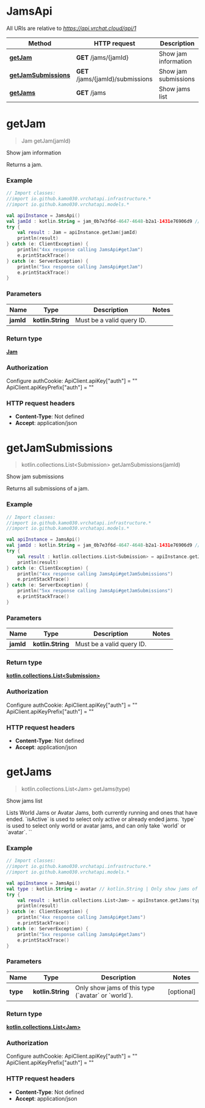 # JamsApi

All URIs are relative to *https://api.vrchat.cloud/api/1*

Method | HTTP request | Description
------------- | ------------- | -------------
[**getJam**](JamsApi.md#getJam) | **GET** /jams/{jamId} | Show jam information
[**getJamSubmissions**](JamsApi.md#getJamSubmissions) | **GET** /jams/{jamId}/submissions | Show jam submissions
[**getJams**](JamsApi.md#getJams) | **GET** /jams | Show jams list


<a name="getJam"></a>
# **getJam**
> Jam getJam(jamId)

Show jam information

Returns a jam.

### Example
```kotlin
// Import classes:
//import io.github.kamo030.vrchatapi.infrastructure.*
//import io.github.kamo030.vrchatapi.models.*

val apiInstance = JamsApi()
val jamId : kotlin.String = jam_0b7e3f6d-4647-4648-b2a1-1431e76906d9 // kotlin.String | Must be a valid query ID.
try {
    val result : Jam = apiInstance.getJam(jamId)
    println(result)
} catch (e: ClientException) {
    println("4xx response calling JamsApi#getJam")
    e.printStackTrace()
} catch (e: ServerException) {
    println("5xx response calling JamsApi#getJam")
    e.printStackTrace()
}
```

### Parameters

Name | Type | Description  | Notes
------------- | ------------- | ------------- | -------------
 **jamId** | **kotlin.String**| Must be a valid query ID. |

### Return type

[**Jam**](Jam.md)

### Authorization


Configure authCookie:
    ApiClient.apiKey["auth"] = ""
    ApiClient.apiKeyPrefix["auth"] = ""

### HTTP request headers

 - **Content-Type**: Not defined
 - **Accept**: application/json

<a name="getJamSubmissions"></a>
# **getJamSubmissions**
> kotlin.collections.List&lt;Submission&gt; getJamSubmissions(jamId)

Show jam submissions

Returns all submissions of a jam.

### Example
```kotlin
// Import classes:
//import io.github.kamo030.vrchatapi.infrastructure.*
//import io.github.kamo030.vrchatapi.models.*

val apiInstance = JamsApi()
val jamId : kotlin.String = jam_0b7e3f6d-4647-4648-b2a1-1431e76906d9 // kotlin.String | Must be a valid query ID.
try {
    val result : kotlin.collections.List<Submission> = apiInstance.getJamSubmissions(jamId)
    println(result)
} catch (e: ClientException) {
    println("4xx response calling JamsApi#getJamSubmissions")
    e.printStackTrace()
} catch (e: ServerException) {
    println("5xx response calling JamsApi#getJamSubmissions")
    e.printStackTrace()
}
```

### Parameters

Name | Type | Description  | Notes
------------- | ------------- | ------------- | -------------
 **jamId** | **kotlin.String**| Must be a valid query ID. |

### Return type

[**kotlin.collections.List&lt;Submission&gt;**](Submission.md)

### Authorization


Configure authCookie:
    ApiClient.apiKey["auth"] = ""
    ApiClient.apiKeyPrefix["auth"] = ""

### HTTP request headers

 - **Content-Type**: Not defined
 - **Accept**: application/json

<a name="getJams"></a>
# **getJams**
> kotlin.collections.List&lt;Jam&gt; getJams(type)

Show jams list

Lists World Jams or Avatar Jams, both currently running and ones that have ended.  &#x60;isActive&#x60; is used to select only active or already ended jams.  &#x60;type&#x60; is used to select only world or avatar jams, and can only take &#x60;world&#x60; or &#x60;avatar&#x60;. &#x60;&#x60;

### Example
```kotlin
// Import classes:
//import io.github.kamo030.vrchatapi.infrastructure.*
//import io.github.kamo030.vrchatapi.models.*

val apiInstance = JamsApi()
val type : kotlin.String = avatar // kotlin.String | Only show jams of this type (`avatar` or `world`).
try {
    val result : kotlin.collections.List<Jam> = apiInstance.getJams(type)
    println(result)
} catch (e: ClientException) {
    println("4xx response calling JamsApi#getJams")
    e.printStackTrace()
} catch (e: ServerException) {
    println("5xx response calling JamsApi#getJams")
    e.printStackTrace()
}
```

### Parameters

Name | Type | Description  | Notes
------------- | ------------- | ------------- | -------------
 **type** | **kotlin.String**| Only show jams of this type (&#x60;avatar&#x60; or &#x60;world&#x60;). | [optional]

### Return type

[**kotlin.collections.List&lt;Jam&gt;**](Jam.md)

### Authorization


Configure authCookie:
    ApiClient.apiKey["auth"] = ""
    ApiClient.apiKeyPrefix["auth"] = ""

### HTTP request headers

 - **Content-Type**: Not defined
 - **Accept**: application/json

